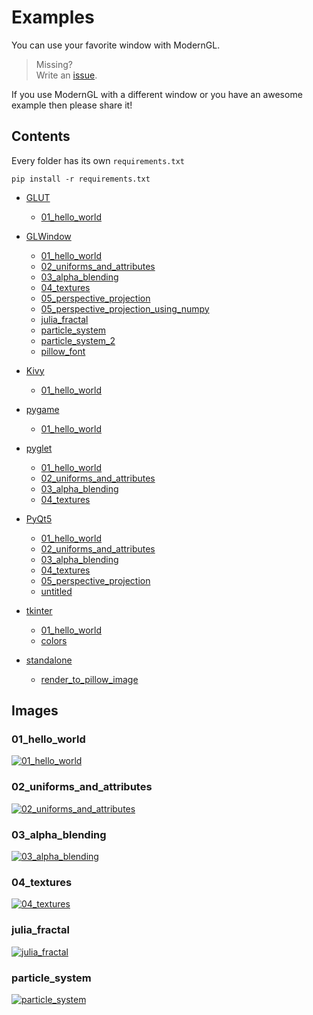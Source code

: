 # Examples

You can use your favorite window with ModernGL.

> Missing?<br>Write an [issue](https://github.com/cprogrammer1994/ModernGL/issues).

If you use ModernGL with a different window or you have an awesome example then please share it!

## Contents

Every folder has its own `requirements.txt`

```
pip install -r requirements.txt
```

- [GLUT](https://github.com/cprogrammer1994/ModernGL/tree/master/examples/GLUT)
	- [01_hello_world](https://github.com/cprogrammer1994/ModernGL/tree/master/examples/GLUT/01_hello_world.py)

- [GLWindow](https://github.com/cprogrammer1994/ModernGL/tree/master/examples/GLWindow)
	- [01_hello_world](https://github.com/cprogrammer1994/ModernGL/tree/master/examples/GLWindow/01_hello_world.py)
	- [02_uniforms_and_attributes](https://github.com/cprogrammer1994/ModernGL/tree/master/examples/GLWindow/02_uniforms_and_attributes.py)
	- [03_alpha_blending](https://github.com/cprogrammer1994/ModernGL/tree/master/examples/GLWindow/03_alpha_blending.py)
	- [04_textures](https://github.com/cprogrammer1994/ModernGL/tree/master/examples/GLWindow/04_textures.py)
	- [05_perspective_projection](https://github.com/cprogrammer1994/ModernGL/tree/master/examples/GLWindow/05_perspective_projection.py)
	- [05_perspective_projection_using_numpy](https://github.com/cprogrammer1994/ModernGL/tree/master/examples/GLWindow/05_perspective_projection_using_numpy.py)
	- [julia_fractal](https://github.com/cprogrammer1994/ModernGL/tree/master/examples/GLWindow/julia_fractal.py)
	- [particle_system](https://github.com/cprogrammer1994/ModernGL/tree/master/examples/GLWindow/particle_system.py)
	- [particle_system_2](https://github.com/cprogrammer1994/ModernGL/tree/master/examples/GLWindow/particle_system_2.py)
	- [pillow_font](https://github.com/cprogrammer1994/ModernGL/tree/master/examples/GLWindow/pillow_font.py)

- [Kivy](https://github.com/cprogrammer1994/ModernGL/tree/master/examples/Kivy)
	- [01_hello_world](https://github.com/cprogrammer1994/ModernGL/tree/master/examples/Kivy/01_hello_world.py)

- [pygame](https://github.com/cprogrammer1994/ModernGL/tree/master/examples/pygame)
	- [01_hello_world](https://github.com/cprogrammer1994/ModernGL/tree/master/examples/pygame/01_hello_world.py)

- [pyglet](https://github.com/cprogrammer1994/ModernGL/tree/master/examples/pyglet)
	- [01_hello_world](https://github.com/cprogrammer1994/ModernGL/tree/master/examples/pyglet/01_hello_world.py)
	- [02_uniforms_and_attributes](https://github.com/cprogrammer1994/ModernGL/tree/master/examples/pyglet/02_uniforms_and_attributes.py)
	- [03_alpha_blending](https://github.com/cprogrammer1994/ModernGL/tree/master/examples/pyglet/03_alpha_blending.py)
	- [04_textures](https://github.com/cprogrammer1994/ModernGL/tree/master/examples/pyglet/04_textures.py)

- [PyQt5](https://github.com/cprogrammer1994/ModernGL/tree/master/examples/PyQt5)
	- [01_hello_world](https://github.com/cprogrammer1994/ModernGL/tree/master/examples/PyQt5/01_hello_world.py)
	- [02_uniforms_and_attributes](https://github.com/cprogrammer1994/ModernGL/tree/master/examples/PyQt5/02_uniforms_and_attributes.py)
	- [03_alpha_blending](https://github.com/cprogrammer1994/ModernGL/tree/master/examples/PyQt5/03_alpha_blending.py)
	- [04_textures](https://github.com/cprogrammer1994/ModernGL/tree/master/examples/PyQt5/04_textures.py)
	- [05_perspective_projection](https://github.com/cprogrammer1994/ModernGL/tree/master/examples/PyQt5/05_perspective_projection.py)
	- [untitled](https://github.com/cprogrammer1994/ModernGL/tree/master/examples/PyQt5/untitled.py)

- [tkinter](https://github.com/cprogrammer1994/ModernGL/tree/master/examples/tkinter)
	- [01_hello_world](https://github.com/cprogrammer1994/ModernGL/tree/master/examples/tkinter/01_hello_world.py)
	- [colors](https://github.com/cprogrammer1994/ModernGL/tree/master/examples/tkinter/colors.py)

- [standalone](https://github.com/cprogrammer1994/ModernGL/tree/master/examples/standalone)
	- [render_to_pillow_image](https://github.com/cprogrammer1994/ModernGL/tree/master/examples/standalone/render_to_pillow_image.py)

## Images

### 01_hello_world

[![01_hello_world](https://raw.githubusercontent.com/cprogrammer1994/ModernGL/master/docs/Examples/images/01_hello_world.png)](#)

### 02_uniforms_and_attributes

[![02_uniforms_and_attributes](https://raw.githubusercontent.com/cprogrammer1994/ModernGL/master/docs/Examples/images/02_uniforms_and_attributes.png)](#)

### 03_alpha_blending

[![03_alpha_blending](https://raw.githubusercontent.com/cprogrammer1994/ModernGL/master/docs/Examples/images/03_alpha_blending.png)](#)

### 04_textures

[![04_textures](https://raw.githubusercontent.com/cprogrammer1994/ModernGL/master/docs/Examples/images/04_textures.png)](#)

### julia_fractal

[![julia_fractal](https://raw.githubusercontent.com/cprogrammer1994/ModernGL/master/docs/Examples/images/julia_fractal.png)](#)

### particle_system

[![particle_system](https://raw.githubusercontent.com/cprogrammer1994/ModernGL/master/docs/Examples/images/particle_system.png)](#)
